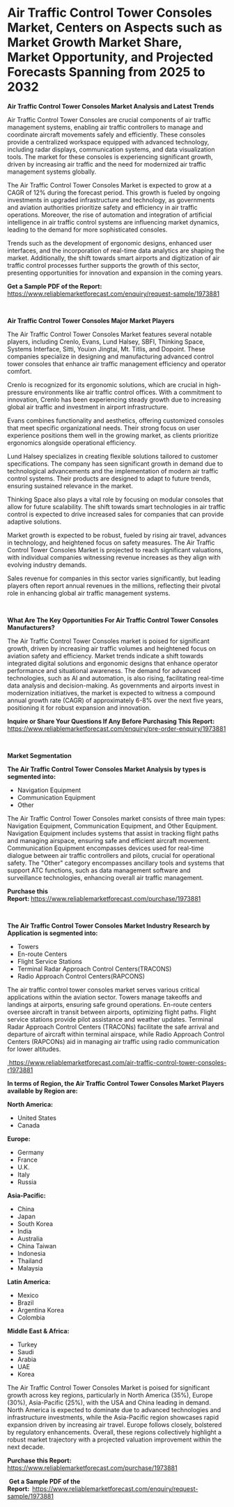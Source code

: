 <p><h1>Air Traffic Control Tower Consoles Market, Centers on Aspects such as Market Growth Market Share, Market Opportunity, and Projected Forecasts Spanning from 2025 to 2032</h1></p><p><strong>Air Traffic Control Tower Consoles Market Analysis and Latest Trends</strong></p>
<p><p>Air Traffic Control Tower Consoles are crucial components of air traffic management systems, enabling air traffic controllers to manage and coordinate aircraft movements safely and efficiently. These consoles provide a centralized workspace equipped with advanced technology, including radar displays, communication systems, and data visualization tools. The market for these consoles is experiencing significant growth, driven by increasing air traffic and the need for modernized air traffic management systems globally.</p><p>The Air Traffic Control Tower Consoles Market is expected to grow at a CAGR of 12% during the forecast period. This growth is fueled by ongoing investments in upgraded infrastructure and technology, as governments and aviation authorities prioritize safety and efficiency in air traffic operations. Moreover, the rise of automation and integration of artificial intelligence in air traffic control systems are influencing market dynamics, leading to the demand for more sophisticated consoles.</p><p>Trends such as the development of ergonomic designs, enhanced user interfaces, and the incorporation of real-time data analytics are shaping the market. Additionally, the shift towards smart airports and digitization of air traffic control processes further supports the growth of this sector, presenting opportunities for innovation and expansion in the coming years.</p></p>
<p><strong>Get a Sample PDF of the Report:&nbsp;</strong> <a href="https://www.reliablemarketforecast.com/enquiry/request-sample/1973881?utm_campaign=1140&utm_medium=2&utm_source=Github&utm_content=ia&utm_term=12042025&utm_id=air-traffic-control-tower-consoles">https://www.reliablemarketforecast.com/enquiry/request-sample/1973881</a></p>
<p>&nbsp;</p>
<p><strong>Air Traffic Control Tower Consoles Major Market Players</strong></p>
<p><p>The Air Traffic Control Tower Consoles Market features several notable players, including Crenlo, Evans, Lund Halsey, SBFI, Thinking Space, Systems Interface, Sitti, Youixn Jingtai, Mt. Titlis, and Dopoint. These companies specialize in designing and manufacturing advanced control tower consoles that enhance air traffic management efficiency and operator comfort.</p><p>Crenlo is recognized for its ergonomic solutions, which are crucial in high-pressure environments like air traffic control offices. With a commitment to innovation, Crenlo has been experiencing steady growth due to increasing global air traffic and investment in airport infrastructure.</p><p>Evans combines functionality and aesthetics, offering customized consoles that meet specific organizational needs. Their strong focus on user experience positions them well in the growing market, as clients prioritize ergonomics alongside operational efficiency.</p><p>Lund Halsey specializes in creating flexible solutions tailored to customer specifications. The company has seen significant growth in demand due to technological advancements and the implementation of modern air traffic control systems. Their products are designed to adapt to future trends, ensuring sustained relevance in the market.</p><p>Thinking Space also plays a vital role by focusing on modular consoles that allow for future scalability. The shift towards smart technologies in air traffic control is expected to drive increased sales for companies that can provide adaptive solutions.</p><p>Market growth is expected to be robust, fueled by rising air travel, advances in technology, and heightened focus on safety measures. The Air Traffic Control Tower Consoles Market is projected to reach significant valuations, with individual companies witnessing revenue increases as they align with evolving industry demands.</p><p>Sales revenue for companies in this sector varies significantly, but leading players often report annual revenues in the millions, reflecting their pivotal role in enhancing global air traffic management systems.</p></p>
<p>&nbsp;</p>
<p><strong>What Are The Key Opportunities For Air Traffic Control Tower Consoles Manufacturers?</strong></p>
<p><p>The Air Traffic Control Tower Consoles market is poised for significant growth, driven by increasing air traffic volumes and heightened focus on aviation safety and efficiency. Market trends indicate a shift towards integrated digital solutions and ergonomic designs that enhance operator performance and situational awareness. The demand for advanced technologies, such as AI and automation, is also rising, facilitating real-time data analysis and decision-making. As governments and airports invest in modernization initiatives, the market is expected to witness a compound annual growth rate (CAGR) of approximately 6-8% over the next five years, positioning it for robust expansion and innovation.</p></p>
<p><strong>Inquire or Share Your Questions If Any Before Purchasing This Report:</strong> <a href="https://www.reliablemarketforecast.com/enquiry/pre-order-enquiry/1973881?utm_campaign=1140&utm_medium=2&utm_source=Github&utm_content=ia&utm_term=12042025&utm_id=air-traffic-control-tower-consoles">https://www.reliablemarketforecast.com/enquiry/pre-order-enquiry/1973881</a></p>
<p>&nbsp;</p>
<p><strong>Market Segmentation</strong></p>
<p><strong>The Air Traffic Control Tower Consoles Market Analysis by types is segmented into:</strong></p>
<p><ul><li>Navigation Equipment</li><li>Communication Equipment</li><li>Other</li></ul></p>
<p><p>The Air Traffic Control Tower Consoles market consists of three main types: Navigation Equipment, Communication Equipment, and Other Equipment. Navigation Equipment includes systems that assist in tracking flight paths and managing airspace, ensuring safe and efficient aircraft movement. Communication Equipment encompasses devices used for real-time dialogue between air traffic controllers and pilots, crucial for operational safety. The "Other" category encompasses ancillary tools and systems that support ATC functions, such as data management software and surveillance technologies, enhancing overall air traffic management.</p></p>
<p><strong>Purchase this Report:&nbsp;</strong><a href="https://www.reliablemarketforecast.com/purchase/1973881?utm_campaign=1140&utm_medium=2&utm_source=Github&utm_content=ia&utm_term=12042025&utm_id=air-traffic-control-tower-consoles">https://www.reliablemarketforecast.com/purchase/1973881</a></p>
<p>&nbsp;</p>
<p><strong>The Air Traffic Control Tower Consoles Market Industry Research by Application is segmented into:</strong></p>
<p><ul><li>Towers</li><li>En-route Centers</li><li>Flight Service Stations</li><li>Terminal Radar Approach Control Centers(TRACONS)</li><li>Radio Approach Control Centers(RAPCONS)</li></ul></p>
<p><p>The air traffic control tower consoles market serves various critical applications within the aviation sector. Towers manage takeoffs and landings at airports, ensuring safe ground operations. En-route centers oversee aircraft in transit between airports, optimizing flight paths. Flight service stations provide pilot assistance and weather updates. Terminal Radar Approach Control Centers (TRACONs) facilitate the safe arrival and departure of aircraft within terminal airspace, while Radio Approach Control Centers (RAPCONs) aid in managing air traffic using radio communication for lower altitudes.</p></p>
<p><a href="https://www.reliablemarketforecast.com/air-traffic-control-tower-consoles-r1973881?utm_campaign=1140&utm_medium=2&utm_source=Github&utm_content=ia&utm_term=12042025&utm_id=air-traffic-control-tower-consoles">&nbsp;https://www.reliablemarketforecast.com/air-traffic-control-tower-consoles-r1973881</a></p>
<p><strong>In terms of Region, the Air Traffic Control Tower Consoles Market Players available by Region are:</strong></p>
<p>
    <p> <strong> North America: </strong>
        <ul>
            <li>United States</li>
            <li>Canada</li>
        </ul>
        </p> 
    <p> <strong> Europe: </strong>
        <ul>
            <li>Germany</li>
            <li>France</li>
            <li>U.K.</li>
            <li>Italy</li>
            <li>Russia</li>
        </ul>
        </p> 
    <p> <strong> Asia-Pacific: </strong>
        <ul>
            <li>China</li>
            <li>Japan</li>
            <li>South Korea</li>
            <li>India</li>
            <li>Australia</li>
            <li>China Taiwan</li>
            <li>Indonesia</li>
            <li>Thailand</li>
            <li>Malaysia</li>
        </ul>
        </p> 
    <p> <strong> Latin America: </strong>
        <ul>
            <li>Mexico</li>
            <li>Brazil</li>
            <li>Argentina Korea</li>
            <li>Colombia</li>
        </ul>
        </p> 
    <p> <strong> Middle East & Africa: </strong>
        <ul>
            <li>Turkey</li>
            <li>Saudi</li>
            <li>Arabia</li>
            <li>UAE</li>
            <li>Korea</li>
        </ul>
    </p>
    </p>
<p><p>The Air Traffic Control Tower Consoles Market is poised for significant growth across key regions, particularly in North America (35%), Europe (30%), Asia-Pacific (25%), with the USA and China leading in demand. North America is expected to dominate due to advanced technologies and infrastructure investments, while the Asia-Pacific region showcases rapid expansion driven by increasing air travel. Europe follows closely, bolstered by regulatory enhancements. Overall, these regions collectively highlight a robust market trajectory with a projected valuation improvement within the next decade.</p></p>
<p><strong>Purchase this Report: </strong><a href="https://www.reliablemarketforecast.com/purchase/1973881?utm_campaign=1140&utm_medium=2&utm_source=Github&utm_content=ia&utm_term=12042025&utm_id=air-traffic-control-tower-consoles">https://www.reliablemarketforecast.com/purchase/1973881</a></p>
<p>&nbsp;<strong>Get a Sample PDF of the Report:&nbsp;&nbsp;</strong><a href="https://www.reliablemarketforecast.com/enquiry/request-sample/1973881?utm_campaign=1140&utm_medium=2&utm_source=Github&utm_content=ia&utm_term=12042025&utm_id=air-traffic-control-tower-consoles">https://www.reliablemarketforecast.com/enquiry/request-sample/1973881</a></p>
<p><strong></strong></p>
<p><p></p><p></p><p></p></p>